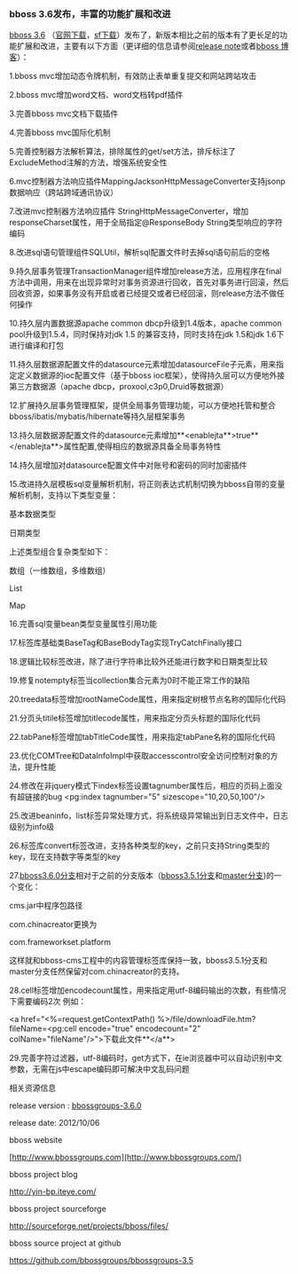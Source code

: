### bboss 3.6发布，丰富的功能扩展和改进

[bboss 3.6](https://github.com/bbossgroups/bbossgroups-3.5/tree/bboss3.6.0) （[官网下载](http://www.bbossgroups.com/file/download.htm?fileName=bbossgroups-3.6.0.zip)，[sf下载](http://sourceforge.net/projects/bboss/files/latest/download?source=files)）发布了，新版本相比之前的版本有了更长足的功能扩展和改进，主要有以下方面（更详细的信息请参阅[release note](https://github.com/bbossgroups/bbossgroups-3.5/blob/bboss3.6.0/README.txt)或者[bboss 博客](http://yin-bp.iteye.com/)）：

1.bboss mvc增加动态令牌机制，有效防止表单重复提交和网站跨站攻击

2.bboss mvc增加word文档、word文档转pdf插件

3.完善bboss mvc文档下载插件

4.完善bboss mvc国际化机制

5.完善控制器方法解析算法，排除属性的get/set方法，排斥标注了ExcludeMethod注解的方法，增强系统安全性

6.mvc控制器方法响应插件MappingJacksonHttpMessageConverter支持jsonp数据响应（跨站跨域通讯协议）

7.改进mvc控制器方法响应插件 StringHttpMessageConverter，增加responseCharset属性，用于全局指定@ResponseBody String类型响应的字符编码

8.改进sql语句管理组件SQLUtil，解析sql配置文件时去掉sql语句前后的空格

9.持久层事务管理TransactionManager组件增加release方法，应用程序在final方法中调用，用来在出现异常时对事务资源进行回收，首先对事务进行回滚，然后回收资源，如果事务没有开启或者已经提交或者已经回滚，则release方法不做任何操作

10.持久层内置数据源apache common dbcp升级到1.4版本，apache common pool升级到1.5.4，同时保持对jdk 1.5 的兼容支持，同时支持在jdk 1.5和jdk 1.6下进行编译和打包 

11.持久层数据源配置文件的datasource元素增加datasourceFile子元素，用来指定定义数据源的ioc配置文件（基于bboss ioc框架），使得持久层可以方便地外接第三方数据源（apache dbcp，proxool,c3p0,Druid等数据源）

12.扩展持久层事务管理框架，提供全局事务管理功能，可以方便地托管和整合bboss/ibatis/mybatis/hibernate等持久层框架事务

13.持久层数据源配置文件的datasource元素增加**<enablejta**>true**</enablejta**>属性配置,使得相应的数据源具备全局事务特性

14.持久层增加对datasource配置文件中对账号和密码的同时加密插件

15.改进持久层模板sql变量解析机制，将正则表达式机制切换为bboss自带的变量解析机制，支持以下类型变量：

基本数据类型

日期类型

上述类型组合复杂类型如下：

   数组（一维数组，多维数组）

List

Map

16.完善sql变量bean类型变量属性引用功能

17.标签库基础类BaseTag和BaseBodyTag实现TryCatchFinally接口

18.逻辑比较标签改进，除了进行字符串比较外还能进行数字和日期类型比较

19.修复notempty标签当collection集合元素为0时不能正常工作的缺陷

20.treedata标签增加rootNameCode属性，用来指定树根节点名称的国际化代码

21.分页头titile标签增加titlecode属性，用来指定分页头标题的国际化代码

22.tabPane标签增加tabTitleCode属性，用来指定tabPane名称的国际化代码

23.优化COMTree和DataInfoImpl中获取accesscontrol安全访问控制对象的方法，提升性能

24.修改在非jquery模式下index标签设置tagnumber属性后，相应的页码上面没有超链接的bug
<pg:index tagnumber="5" sizescope="10,20,50,100"/>

25.改进beaninfo，list标签异常处理方式，将系统级异常输出到日志文件中，日志级别为info级

26.标签库convert标签改进，支持各种类型的key，之前只支持String类型的key，现在支持数字等类型的key

27.[bboss3.6.0分支](https://github.com/bbossgroups/bbossgroups-3.5/tree/bboss3.6.0)相对于之前的分支版本（[bboss3.5.1分支](https://github.com/bbossgroups/bbossgroups-3.5/tree/bboss3.5.1)和[master分支](https://github.com/bbossgroups/bbossgroups-3.5))的一个变化：

cms.jar中程序包路径

com.chinacreator更换为

com.frameworkset.platform

这样就和bboss-cms工程中的内容管理标签库保持一致，bboss3.5.1分支和master分支任然保留对com.chinacreator的支持。

28.cell标签增加encodecount属性，用来指定用utf-8编码输出的次数，有些情况下需要编码2次
例如：

<a href="<%=request.getContextPath() %>/file/downloadFile.htm?fileName=<pg:cell encode="true" encodecount="2" colName="fileName"/>">下载此文件**</a**>

29.完善字符过滤器，utf-8编码时，get方式下，在ie浏览器中可以自动识别中文参数，无需在js中escape编码即可解决中文乱码问题

相关资源信息

release version : [bbossgroups-3.6.0](https://github.com/bbossgroups/bbossgroups-3.5/tree/bboss3.6.0)

release date: 2012/10/06



bboss website

[http://www.bbossgroups.com](http://www.bbossgroups.com/)



bboss project blog

http://yin-bp.iteye.com/



bboss project sourceforge

http://sourceforge.net/projects/bboss/files/



bboss source project at github

https://github.com/bbossgroups/bbossgroups-3.5